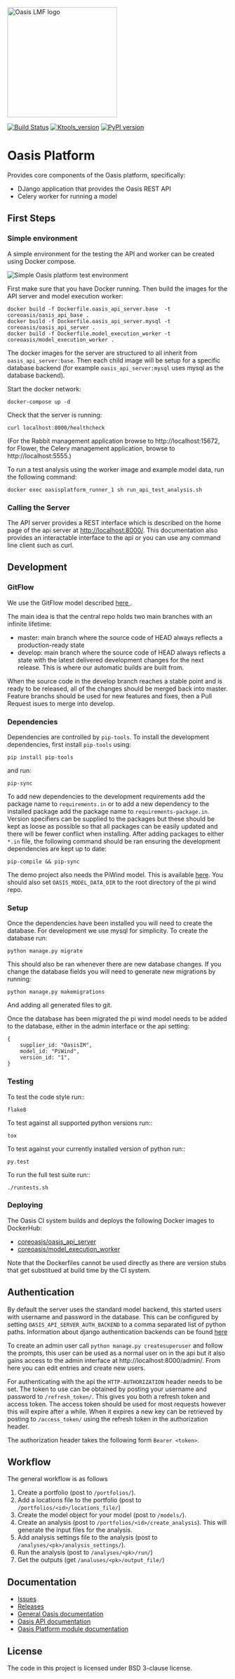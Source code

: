 <img src="https://oasislmf.org/packages/oasis_theme_package/themes/oasis_theme/assets/src/oasis-lmf-colour.png" alt="Oasis LMF logo" width="250"/>

[![Build Status](https://ci.oasislmfdev.org/buildStatus/icon?job=oasis_platform/master)](https://ci.oasislmfdev.org/view/Oasis/job/oasis_platform/job/master/)
[![Ktools_version](https://img.shields.io/badge/Ktools-v3.1.0-lightgrey.svg)](https://github.com/OasisLMF/ktools/tree/v3.1.0)
[![PyPI version](https://badge.fury.io/py/oasislmf.svg)](https://badge.fury.io/py/oasislmf)

# Oasis Platform
Provides core components of the Oasis platform, specifically:
* DJango application that provides the Oasis REST API
* Celery worker for running a model

## First Steps

### Simple environment

A simple environment for the testing the API and worker can be created using Docker compose.

<img src="https://github.com/OasisLMF/OasisPlatform/blob/master/Oasis%20Simple%20Runner.png" alt="Simple Oasis platform test environment"/>

First make sure that you have Docker running. Then build the images for the API server and model execution worker:

    docker build -f Dockerfile.oasis_api_server.base  -t coreoasis/oasis_api_base .
    docker build -f Dockerfile.oasis_api_server.mysql -t coreoasis/oasis_api_server .
    docker build -f Dockerfile.model_execution_worker -t coreoasis/model_execution_worker .

The docker images for the server are structured to all inherit from `oasis_api_server:base`.
Then each child image will be setup for a specific database backend (for example 
`oasis_api_server:mysql` uses mysql as the database backend). 

Start the docker network:

    docker-compose up -d

Check that the server is running:

    curl localhost:8000/healthcheck

(For the Rabbit management application browse to http://localhost:15672, for Flower, the Celery management application, browse to http://localhost:5555.)

To run a test analysis using the worker image and example model data, run the following command:
    
    docker exec oasisplatform_runner_1 sh run_api_test_analysis.sh

### Calling the Server

The API server provides a REST interface which is described on the home page of the api server at 
<a href="http://localhost:8000/" target="_blank">http://localhost:8000/</a>. This documentation
also provides an interactable interface to the api or you can use any command line client such as 
curl. 

## Development

### GitFlow

We use the GitFlow model described <A href="http://nvie.com/posts/a-successful-git-branching-model"> here </A>.

The main idea is that the central repo holds two main branches with an infinite lifetime:

* master: main branch where the source code of HEAD always reflects a production-ready state
* develop: main branch where the source code of HEAD always reflects a state with the latest delivered development changes for the next release. This is where our automatic builds are built from.

When the source code in the develop branch reaches a stable point and is ready to be released, all of the changes should be merged back into master. 
Feature branchs should be used for new features and fixes, then a Pull Request isues to merge into develop.

### Dependencies

Dependencies are controlled by ``pip-tools``. To install the development dependencies, first install ``pip-tools`` using:

    pip install pip-tools

and run:

    pip-sync

To add new dependencies to the development requirements add the package name to ``requirements.in`` or to add a new dependency to the installed package add the package name to ``requirements-package.in``.
Version specifiers can be supplied to the packages but these should be kept as loose as possible so that all packages can be easily updated and there will be fewer conflict when installing.
After adding packages to either ``*.in`` file, the following command should be ran ensuring the development dependencies are kept up to date:

    pip-compile && pip-sync
    
The demo project also needs the PiWind model. This is available [here](https://github.com/OasisLMF/OasisPiWind).
You should also set `OASIS_MODEL_DATA_DIR` to the root directory of the pi wind repo.

### Setup

Once the dependencies have been installed you will need to create the database. For development we use mysql for 
simplicity. To create the database run: 
    
    python manage.py migrate
    
This should also be ran whenever there are new database changes. If you change the database fields you
will need to generate new migrations by running:

    python manage.py makemigrations
    
And adding all generated files to git.

Once the database has been migrated the pi wind model needs to be added to the database, either in the 
admin interface or the api setting:
 
    {
        supplier_id: "OasisIM",
        model_id: "PiWind",
        version_id: "1",
    }

### Testing

To test the code style run::

    flake8

To test against all supported python versions run::

    tox

To test against your currently installed version of python run::

    py.test

To run the full test suite run::

    ./runtests.sh

### Deploying

The Oasis CI system builds and deploys the following Docker images to DockerHub:

* <a href="https://hub.docker.com/r/coreoasis/oasis_api_server">coreoasis/oasis_api_server</a>
* <a href="https://hub.docker.com/r/coreoasis/model_execution_worker">coreoasis/model_execution_worker</a>

Note that the Dockerfiles cannot be used directly as there are version stubs that get substitued at build time by the CI system.

## Authentication

By default the server uses the standard model backend, this started users with username and password in
the database. This can be configured by setting `OASIS_API_SERVER_AUTH_BACKEND` to a comma separated 
list of python paths. Information about django authentication backends can be found [here](https://docs.djangoproject.com/en/2.0/topics/auth/customizing/#writing-an-authentication-backend)

To create an admin user call `python manage.py createsuperuser` and follow the prompts, this user
can be used as a normal user on in the api but it also gains access to the admin interface at
http://localhost:8000/admin/. From here you can edit entries and create new users.

For authenticating with the api the `HTTP-AUTHORIZATION` header needs to be set. The token to use can
be obtained by posting your username and password to `/refresh_token/`. This gives you both a refresh
token and access token. The access token should be used for most requests however this will expire after
a while. When it expires a new key can be retrieved by posting to `/access_token/` using the refresh
token in the authorization header. 

The authorization header takes the following form `Bearer <token>`.

## Workflow

The general workflow is as follows

1. Create a portfolio (post to `/portfolios/`).
2. Add a locations file to the portfolio (post to `/portfolios/<id>/locations_file/`)
3. Create the model object for your model (post to `/models/`).
4. Create an analysis (post to `/portfolios/<id>/create_analysis`). This will generate the input files
    for the analysis.
5. Add analysis settings file to the analysis (post to `/analyses/<pk>/analysis_settings/`).
6. Run the analysis (post to `/analyses/<pk>/run/`)
7. Get the outputs (get `/analuses/<pk>/output_file/`) 

## Documentation
* <a href="https://github.com/OasisLMF/OasisApi/issues">Issues</a>
* <a href="https://github.com/OasisLMF/OasisApi/releases">Releases</a>
* <a href="https://oasislmf.github.io">General Oasis documentation</a>
* <a href="https://oasislmf.github.io/docs/oasis_rest_api.html">Oasis API documentation</a>
* <a href="https://oasislmf.github.io/OasisPlatform/modules.html">Oasis Platform module documentation</a>

## License
The code in this project is licensed under BSD 3-clause license.
